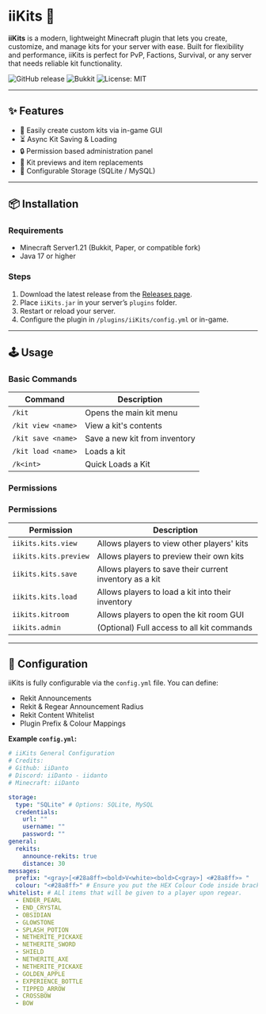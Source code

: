 # iiKits 🧰

**iiKits** is a modern, lightweight Minecraft plugin that lets you create, customize, and manage kits for your server with ease. Built for flexibility and performance, iiKits is perfect for PvP, Factions, Survival, or any server that needs reliable kit functionality.

![GitHub release](https://img.shields.io/github/v/release/iiDanto/iiKits)
![Bukkit](https://img.shields.io/badge/Bukkit-1.8--1.20-yellow)
![License: MIT](https://img.shields.io/badge/License-MIT-blue.svg)

---

## ✨ Features

- 🎒 Easily create custom kits via in-game GUI
- ⏳ Async Kit Saving & Loading
- 🔒 Permission based administration panel
- 🔄 Kit previews and item replacements  
- 💾 Configurable Storage (SQLite / MySQL)

---

## 📦 Installation

### Requirements

- Minecraft Server1.21 (Bukkit, Paper, or compatible fork)
- Java 17 or higher

### Steps

1. Download the latest release from the [Releases page](https://github.com/iiDanto/iiKits/releases).
2. Place `iiKits.jar` in your server’s `plugins` folder.
3. Restart or reload your server.
4. Configure the plugin in `/plugins/iiKits/config.yml` or in-game.

---

## 🕹️ Usage

### Basic Commands

| Command               | Description                   |
|-----------------------|-------------------------------|
| `/kit`                | Opens the main kit menu       |
| `/kit view <name>`    | View a kit's contents         |
| `/kit save <name>`    | Save a new kit from inventory |
| `/kit load <name>`    | Loads a kit                   |
| `/k<int>`             | Quick Loads a Kit             |

### Permissions

### Permissions

| Permission                | Description                                     |
|---------------------------|-------------------------------------------------|
| `iikits.kits.view`        | Allows players to view other players' kits     |
| `iikits.kits.preview`     | Allows players to preview their own kits       |
| `iikits.kits.save`        | Allows players to save their current inventory as a kit |
| `iikits.kits.load`        | Allows players to load a kit into their inventory |
| `iikits.kitroom`          | Allows players to open the kit room GUI        |
| `iikits.admin`            | (Optional) Full access to all kit commands     |

---

## 📂 Configuration

iiKits is fully configurable via the `config.yml` file. You can define:

- Rekit Announcements
- Rekit & Regear Announcement Radius
- Rekit Content Whitelist
- Plugin Prefix & Colour Mappings

**Example `config.yml`:**

```yaml
# iiKits General Configuration
# Credits:
# Github: iiDanto
# Discord: iiDanto - iidanto
# Minecraft: iiDanto

storage:
  type: "SQLite" # Options: SQLite, MySQL
  credentials:
    url: ""
    username: ""
    password: ""
general:
  rekits:
    announce-rekits: true
    distance: 30
messages:
  prefix: "<gray>[<#28a8ff><bold>V<white><bold>C<gray>] <#28a8ff>» "
  colour: "<#28a8ff>" # Ensure you put the HEX Colour Code inside brackets (<>)!
whitelist: # ALl items that will be given to a player upon regear.
  - ENDER_PEARL
  - END_CRYSTAL
  - OBSIDIAN
  - GLOWSTONE
  - SPLASH_POTION
  - NETHERITE_PICKAXE
  - NETHERITE_SWORD
  - SHIELD
  - NETHERITE_AXE
  - NETHERITE_PICKAXE
  - GOLDEN_APPLE
  - EXPERIENCE_BOTTLE
  - TIPPED_ARROW
  - CROSSBOW
  - BOW
```

